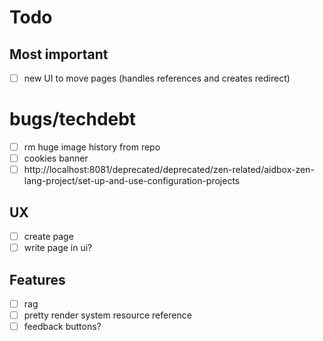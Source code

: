 # Todo

## Most important

- [ ] new UI to move pages (handles references and creates redirect)

# bugs/techdebt

- [ ] rm huge image history from repo
- [ ] cookies banner
- [ ] http://localhost:8081/deprecated/deprecated/zen-related/aidbox-zen-lang-project/set-up-and-use-configuration-projects

## UX

- [ ] create page
- [ ] write page in ui?

## Features

- [ ] rag
- [ ] pretty render system resource reference
- [ ] feedback buttons?
